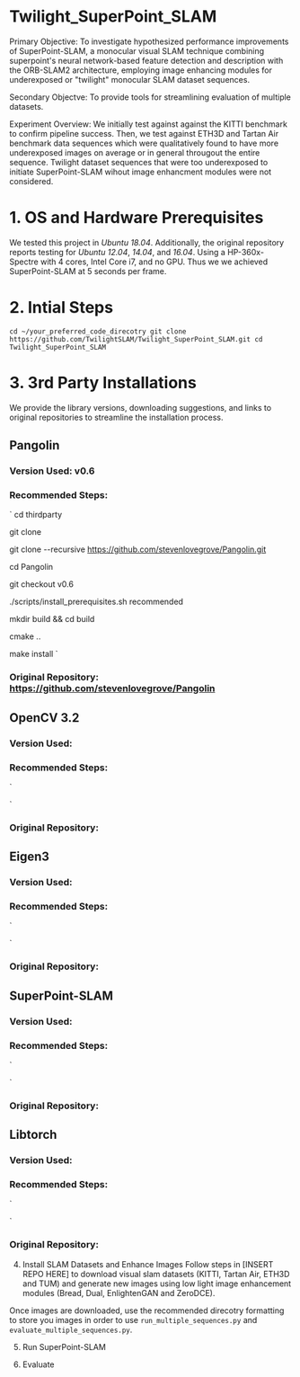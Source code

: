 # Twilight_SuperPoint_SLAM
Primary Objective: To investigate hypothesized performance improvements of SuperPoint-SLAM, a monocular visual SLAM technique combining superpoint's neural network-based feature detection and description with the ORB-SLAM2 architecture, employing image enhancing modules for underexposed or "twilight" monocular SLAM dataset sequences. 

Secondary Objectve: To provide tools for streamlining evaluation of multiple datasets.

Experiment Overview: We initially test against against the KITTI benchmark to confirm pipeline success. Then, we test against ETH3D and Tartan Air benchmark data sequences which were qualitatively found to have more underexposed images on average or in general througout the entire sequence. Twilight dataset sequences that were too underexposed to initiate SuperPoint-SLAM wihout image enhancment modules were not considered.

# 1. OS and Hardware Prerequisites
We tested this project in *Ubuntu 18.04*. Additionally, the original repository reports testing for *Ubuntu 12.04*, *14.04*, and *16.04*. Using a HP-360x-Spectre with 4 cores, Intel Core i7, and no GPU. Thus we  we achieved SuperPoint-SLAM at 5 seconds per frame.

# 2. Intial Steps
`
cd ~/your_preferred_code_direcotry
git clone https://github.com/TwilightSLAM/Twilight_SuperPoint_SLAM.git
cd Twilight_SuperPoint_SLAM
`

# 3. 3rd Party Installations
We provide the library versions, downloading suggestions, and links to original repositories to streamline the installation process.

## Pangolin 
### Version Used: v0.6
### Recommended Steps:
`
cd thirdparty

git clone 

git clone --recursive https://github.com/stevenlovegrove/Pangolin.git

cd Pangolin

git checkout v0.6

./scripts/install_prerequisites.sh recommended

mkdir build && cd build

cmake ..

make install
`
### Original Repository: https://github.com/stevenlovegrove/Pangolin

## OpenCV 3.2
### Version Used:
### Recommended Steps:
`

`
### Original Repository:

## Eigen3
### Version Used:
### Recommended Steps:
`

`
### Original Repository:

## SuperPoint-SLAM
### Version Used:
### Recommended Steps:
`

`
### Original Repository:

## Libtorch
### Version Used:
### Recommended Steps:
`

`
### Original Repository:

4. Install SLAM Datasets and Enhance Images
Follow steps in [INSERT REPO HERE] to download visual slam datasets (KITTI, Tartan Air, ETH3D and TUM) and generate new images using low light image enhancement modules (Bread, Dual, EnlightenGAN and ZeroDCE).

Once images are downloaded, use the recommended direcotry formatting to store you images in order to use `run_multiple_sequences.py` and `evaluate_multiple_sequences.py`.

5. Run SuperPoint-SLAM

6. Evaluate 
